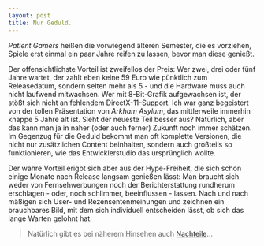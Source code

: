 ```yaml
---
layout: post
title: Nur Geduld.
---
```


_Patient Gamers_ heißen die vorwiegend älteren Semester, die es vorziehen, Spiele erst einmal ein paar Jahre reifen zu lassen, bevor man diese genießt.

Der offensichtlichste Vorteil ist zweifellos der Preis: Wer zwei, drei oder fünf Jahre wartet, der zahlt eben keine 59 Euro wie pünktlich zum Releasedatum, sondern selten mehr als 5 - und die Hardware muss auch nicht laufwend mitwachsen. Wer mit 8-Bit-Grafik aufgewachsen ist, der stößt sich nicht an fehlendem DirectX-11-Support. Ich war ganz begeistert von der tollen Präsentation von _Arkham Asylum_, das mittlerweile immerhin knappe 5 Jahre alt ist. Sieht der neueste Teil besser aus? Natürlich, aber das kann man ja in naher (oder auch ferner) Zukunft noch immer schätzen. Im Gegenzug für die Geduld bekommt man oft komplette Versionen, die nicht nur zusätzlichen Content beinhalten, sondern auch großteils so funktionieren, wie das Entwicklerstudio das ursprünglich wollte.

Der wahre Vorteil erigbt sich aber aus der Hype-Freiheit, die sich schon einige Monate nach Release langsam genießen lässt: Man braucht sich weder von Fernsehwerbungen noch der Berichterstattung rundherum erschlagen - oder, noch schlimmer, beeinflussen - lassen. Nach und nach mäßigen sich User- und Rezensentenmeinungen und zeichnen ein brauchbares Bild, mit dem sich individuell entscheiden lässt, ob sich das lange Warten gelohnt hat.

> Natürlich gibt es bei näherem Hinsehen auch [Nachteile](http://xkcd.com/606/)...